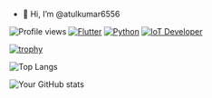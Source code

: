 - 👋 Hi, I’m @atulkumar6556

![Profile views](https://komarev.com/ghpvc/?username=atulkumar6556&color=blueviolet)    [![Flutter](https://img.shields.io/badge/Flutter-Expert-purple?logo=flutter)](https://flutter.dev/)  [![Python](https://img.shields.io/badge/Python-Expert-blue?logo=python)](https://www.python.org/)  [![IoT Developer](https://img.shields.io/badge/IoT-Developer-red?logo=internet-explorer)](https://en.wikipedia.org/wiki/Internet_of_things)






[![trophy](https://github-profile-trophy.vercel.app/?username=atulkumar6556)](https://github.com/atulkumar6556/github-profile-trophy)



![Top Langs](https://github-readme-stats.vercel.app/api/top-langs/?username=atulkumar6556&layout=compact)  

![Your GitHub stats](https://github-readme-stats.vercel.app/api?username=atulkumar6556&show_icons=true&theme=radical)








<!-- ![GitHub last commit](https://img.shields.io/github/last-commit/atulkumar6556/your-repository)



<!-- [![GitHub license](https://img.shields.io/github/license/atulkumar6556/your-repository)](https://github.com/atulkumar6556/your-repository/blob/master/LICENSE)  -->




<!---
atulkumar6556/atulkumar6556 is a ✨ special ✨ repository because its `README.md` (this file) appears on your GitHub profile.
You can click the Preview link to take a look at your changes.
--->
